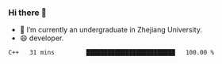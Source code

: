 ### Hi there 👋

- 🔭 I’m currently an undergraduate in Zhejiang University.
- 😄 developer.

<!--START_SECTION:waka-->

```text
C++   31 mins         █████████████████████████   100.00 %
```

<!--END_SECTION:waka-->

